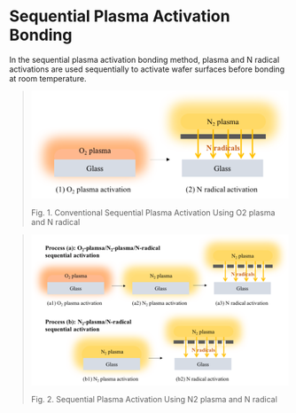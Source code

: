 # Sequential Plasma Activation Bonding
In the sequential plasma activation bonding method, plasma and N radical activations are used sequentially to activate wafer surfaces before bonding at room temperature.

>![](/img/sequential-plasma-activation-o2.png)
>
>Fig. 1. Conventional Sequential Plasma Activation Using O2 plasma and N radical

>![](/img/sequential-plasma-activation.png)
>
>Fig. 2. Sequential Plasma Activation Using N2 plasma and N radical
